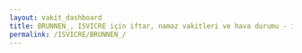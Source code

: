 ```yaml
---
layout: vakit_dashboard
title: BRUNNEN_, ISVICRE için iftar, namaz vakitleri ve hava durumu - ilçe/eyalet seç
permalink: /ISVICRE/BRUNNEN_/
---
```


<script type="text/javascript">
  var GLOBAL_COUNTRY = 'ISVICRE';
  var GLOBAL_CITY = 'BRUNNEN_';
  var GLOBAL_STATE = '';
  var lat = 72;
  var lon = 21;
</script>
